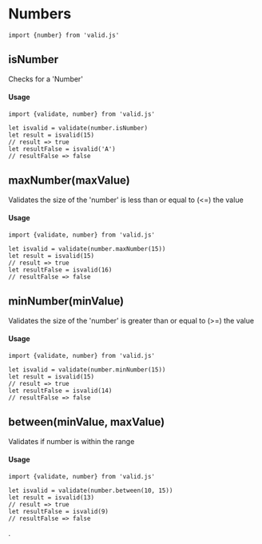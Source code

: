 # Numbers

```es6
import {number} from 'valid.js'
```

## isNumber

Checks for a 'Number'

#### Usage
```es6
import {validate, number} from 'valid.js'

let isvalid = validate(number.isNumber)
let result = isvalid(15)
// result => true
let resultFalse = isvalid('A')
// resultFalse => false
```


## maxNumber(maxValue)

Validates the size of the 'number' is less than or equal to (<=) the value

#### Usage
```es6
import {validate, number} from 'valid.js'

let isvalid = validate(number.maxNumber(15))
let result = isvalid(15)
// result => true
let resultFalse = isvalid(16)
// resultFalse => false
```

## minNumber(minValue)

Validates the size of the 'number' is greater than or equal to (>=) the value

#### Usage

```es6
import {validate, number} from 'valid.js'

let isvalid = validate(number.minNumber(15))
let result = isvalid(15)
// result => true
let resultFalse = isvalid(14)
// resultFalse => false
```

## between(minValue, maxValue)

Validates if number is within the range

#### Usage

```es6
import {validate, number} from 'valid.js'

let isvalid = validate(number.between(10, 15))
let result = isvalid(13)
// result => true
let resultFalse = isvalid(9)
// resultFalse => false
```

.
